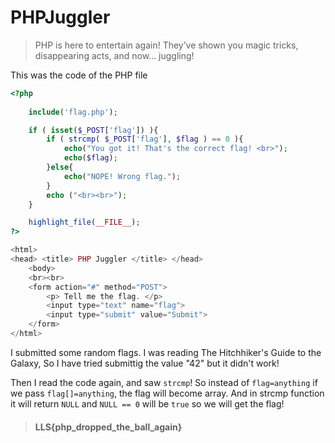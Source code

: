 # PHPJuggler

> PHP is here to entertain again! They’ve shown you magic tricks, disappearing acts, and now… juggling!

This was the code of the PHP file
```php
<?php
    
    include('flag.php');

    if ( isset($_POST['flag']) ){
        if ( strcmp( $_POST['flag'], $flag ) == 0 ){
            echo("You got it! That's the correct flag! <br>");
            echo($flag);
        }else{
            echo("NOPE! Wrong flag.");
        }
        echo ("<br><br>");
    }

    highlight_file(__FILE__);   
?>

<html>
<head> <title> PHP Juggler </title> </head>
    <body>
    <br><br>
    <form action="#" method="POST">
        <p> Tell me the flag. </p>
        <input type="text" name="flag">
        <input type="submit" value="Submit">
    </form>
</html>
```

I submitted some random flags. I was reading The
Hitchhiker's Guide to the Galaxy, So I have tried submittig the value "42" but it didn't work!

Then I read the code again, and saw `strcmp`!
So instead of `flag=anything` if we pass `flag[]=anything`, the flag will become array. And in strcmp function it will return `NULL` and `NULL == 0` will be `true` so we will get the flag!

> #### LLS{php_dropped_the_ball_again}

